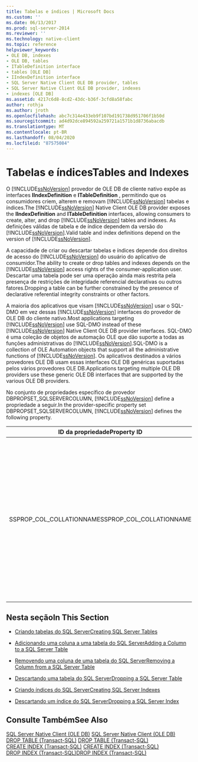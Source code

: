 ```yaml
---
title: Tabelas e índices | Microsoft Docs
ms.custom: ''
ms.date: 06/13/2017
ms.prod: sql-server-2014
ms.reviewer: ''
ms.technology: native-client
ms.topic: reference
helpviewer_keywords:
- OLE DB, indexes
- OLE DB, tables
- ITableDefinition interface
- tables [OLE DB]
- IIndexDefinition interface
- SQL Server Native Client OLE DB provider, tables
- SQL Server Native Client OLE DB provider, indexes
- indexes [OLE DB]
ms.assetid: 4217c6d8-8cd2-43dc-b36f-3cfd8a58fabc
author: rothja
ms.author: jroth
ms.openlocfilehash: abc7c314e433eb9f107bd191738d951706f1b50d
ms.sourcegitcommit: ad4d92dce894592a259721a1571b1d8736abacdb
ms.translationtype: MT
ms.contentlocale: pt-BR
ms.lasthandoff: 08/04/2020
ms.locfileid: "87575084"
---
```

# <a name="tables-and-indexes"></a><span data-ttu-id="6a6a1-102">Tabelas e índices</span><span class="sxs-lookup"><span data-stu-id="6a6a1-102">Tables and Indexes</span></span>
  <span data-ttu-id="6a6a1-103">O [!INCLUDE[ssNoVersion](../../includes/ssnoversion-md.md)] provedor de OLE DB de cliente nativo expõe as interfaces **IIndexDefinition** e **ITableDefinition** , permitindo que os consumidores criem, alterem e removam [!INCLUDE[ssNoVersion](../../includes/ssnoversion-md.md)] tabelas e índices.</span><span class="sxs-lookup"><span data-stu-id="6a6a1-103">The [!INCLUDE[ssNoVersion](../../includes/ssnoversion-md.md)] Native Client OLE DB provider exposes the **IIndexDefinition** and **ITableDefinition** interfaces, allowing consumers to create, alter, and drop [!INCLUDE[ssNoVersion](../../includes/ssnoversion-md.md)] tables and indexes.</span></span> <span data-ttu-id="6a6a1-104">As definições válidas de tabela e de índice dependem da versão do [!INCLUDE[ssNoVersion](../../includes/ssnoversion-md.md)].</span><span class="sxs-lookup"><span data-stu-id="6a6a1-104">Valid table and index definitions depend on the version of [!INCLUDE[ssNoVersion](../../includes/ssnoversion-md.md)].</span></span>  
  
 <span data-ttu-id="6a6a1-105">A capacidade de criar ou descartar tabelas e índices depende dos direitos de acesso do [!INCLUDE[ssNoVersion](../../includes/ssnoversion-md.md)] do usuário do aplicativo de consumidor.</span><span class="sxs-lookup"><span data-stu-id="6a6a1-105">The ability to create or drop tables and indexes depends on the [!INCLUDE[ssNoVersion](../../includes/ssnoversion-md.md)] access rights of the consumer-application user.</span></span> <span data-ttu-id="6a6a1-106">Descartar uma tabela pode ser uma operação ainda mais restrita pela presença de restrições de integridade referencial declarativas ou outros fatores.</span><span class="sxs-lookup"><span data-stu-id="6a6a1-106">Dropping a table can be further constrained by the presence of declarative referential integrity constraints or other factors.</span></span>  
  
 <span data-ttu-id="6a6a1-107">A maioria dos aplicativos que visam [!INCLUDE[ssNoVersion](../../includes/ssnoversion-md.md)] usar o SQL-DMO em vez dessas [!INCLUDE[ssNoVersion](../../includes/ssnoversion-md.md)] interfaces do provedor de OLE DB do cliente nativo.</span><span class="sxs-lookup"><span data-stu-id="6a6a1-107">Most applications targeting [!INCLUDE[ssNoVersion](../../includes/ssnoversion-md.md)] use SQL-DMO instead of these [!INCLUDE[ssNoVersion](../../includes/ssnoversion-md.md)] Native Client OLE DB provider interfaces.</span></span> <span data-ttu-id="6a6a1-108">SQL-DMO é uma coleção de objetos de automação OLE que dão suporte a todas as funções administrativas do [!INCLUDE[ssNoVersion](../../includes/ssnoversion-md.md)].</span><span class="sxs-lookup"><span data-stu-id="6a6a1-108">SQL-DMO is a collection of OLE Automation objects that support all the administrative functions of [!INCLUDE[ssNoVersion](../../includes/ssnoversion-md.md)].</span></span> <span data-ttu-id="6a6a1-109">Os aplicativos destinados a vários provedores OLE DB usam essas interfaces OLE DB genéricas suportadas pelos vários provedores OLE DB.</span><span class="sxs-lookup"><span data-stu-id="6a6a1-109">Applications targeting multiple OLE DB providers use these generic OLE DB interfaces that are supported by the various OLE DB providers.</span></span>  
  
 <span data-ttu-id="6a6a1-110">No conjunto de propriedades específico de provedor DBPROPSET_SQLSERVERCOLUMN, [!INCLUDE[ssNoVersion](../../includes/ssnoversion-md.md)] define a propriedade a seguir.</span><span class="sxs-lookup"><span data-stu-id="6a6a1-110">In the provider-specific property set DBPROPSET_SQLSERVERCOLUMN, [!INCLUDE[ssNoVersion](../../includes/ssnoversion-md.md)] defines the following property.</span></span>  
  
|<span data-ttu-id="6a6a1-111">ID da propriedade</span><span class="sxs-lookup"><span data-stu-id="6a6a1-111">Property ID</span></span>|<span data-ttu-id="6a6a1-112">Descrição</span><span class="sxs-lookup"><span data-stu-id="6a6a1-112">Description</span></span>|  
|-----------------|-----------------|  
|<span data-ttu-id="6a6a1-113">SSPROP_COL_COLLATIONNAME</span><span class="sxs-lookup"><span data-stu-id="6a6a1-113">SSPROP_COL_COLLATIONNAME</span></span>|<span data-ttu-id="6a6a1-114">Tipo: VT_BSTR</span><span class="sxs-lookup"><span data-stu-id="6a6a1-114">Type: VT_BSTR</span></span><br /><br /> <span data-ttu-id="6a6a1-115">Leitura/gravação: gravação</span><span class="sxs-lookup"><span data-stu-id="6a6a1-115">R/W: Write</span></span><br /><br /> <span data-ttu-id="6a6a1-116">Padrão: Null</span><span class="sxs-lookup"><span data-stu-id="6a6a1-116">Default: Null</span></span><br /><br /> <span data-ttu-id="6a6a1-117">Descrição: essa propriedade só é usada em **ITableDefinition**.</span><span class="sxs-lookup"><span data-stu-id="6a6a1-117">Description: This property is used only in **ITableDefinition**.</span></span> <span data-ttu-id="6a6a1-118">A cadeia de caracteres especificada nesta propriedade é usada ao criar uma instrução [CREATE TABLE](/sql/t-sql/statements/create-table-transact-sql)</span><span class="sxs-lookup"><span data-stu-id="6a6a1-118">The string specified in this property is used when creating a [CREATE TABLE](/sql/t-sql/statements/create-table-transact-sql)</span></span><br /><br /> <span data-ttu-id="6a6a1-119">.</span><span class="sxs-lookup"><span data-stu-id="6a6a1-119">statement.</span></span>|  
  
## <a name="in-this-section"></a><span data-ttu-id="6a6a1-120">Nesta seção</span><span class="sxs-lookup"><span data-stu-id="6a6a1-120">In This Section</span></span>  
  
-   [<span data-ttu-id="6a6a1-121">Criando tabelas do SQL Server</span><span class="sxs-lookup"><span data-stu-id="6a6a1-121">Creating SQL Server Tables</span></span>](../../relational-databases/native-client-ole-db-tables-indexes/creating-sql-server-tables.md)  
  
-   [<span data-ttu-id="6a6a1-122">Adicionando uma coluna a uma tabela do SQL Server</span><span class="sxs-lookup"><span data-stu-id="6a6a1-122">Adding a Column to a SQL Server Table</span></span>](../../relational-databases/native-client-ole-db-tables-indexes/adding-a-column-to-a-sql-server-table.md)  
  
-   [<span data-ttu-id="6a6a1-123">Removendo uma coluna de uma tabela do SQL Server</span><span class="sxs-lookup"><span data-stu-id="6a6a1-123">Removing a Column from a SQL Server Table</span></span>](../../relational-databases/native-client-ole-db-tables-indexes/removing-a-column-from-a-sql-server-table.md)  
  
-   [<span data-ttu-id="6a6a1-124">Descartando uma tabela do SQL Server</span><span class="sxs-lookup"><span data-stu-id="6a6a1-124">Dropping a SQL Server Table</span></span>](../../relational-databases/native-client-ole-db-tables-indexes/dropping-a-sql-server-table.md)  
  
-   [<span data-ttu-id="6a6a1-125">Criando índices do SQL Server</span><span class="sxs-lookup"><span data-stu-id="6a6a1-125">Creating SQL Server Indexes</span></span>](../../relational-databases/indexes/indexes.md)  
  
-   [<span data-ttu-id="6a6a1-126">Descartando um índice do SQL Server</span><span class="sxs-lookup"><span data-stu-id="6a6a1-126">Dropping a SQL Server Index</span></span>](../../relational-databases/native-client-ole-db-tables-indexes/dropping-a-sql-server-index.md)  
  
## <a name="see-also"></a><span data-ttu-id="6a6a1-127">Consulte Também</span><span class="sxs-lookup"><span data-stu-id="6a6a1-127">See Also</span></span>  
 <span data-ttu-id="6a6a1-128">[SQL Server Native Client &#40;OLE DB&#41;](../../relational-databases/native-client/ole-db/sql-server-native-client-ole-db.md) </span><span class="sxs-lookup"><span data-stu-id="6a6a1-128">[SQL Server Native Client &#40;OLE DB&#41;](../../relational-databases/native-client/ole-db/sql-server-native-client-ole-db.md) </span></span>  
 <span data-ttu-id="6a6a1-129">[DROP TABLE &#40;Transact-SQL&#41;](/sql/t-sql/statements/drop-table-transact-sql) </span><span class="sxs-lookup"><span data-stu-id="6a6a1-129">[DROP TABLE &#40;Transact-SQL&#41;](/sql/t-sql/statements/drop-table-transact-sql) </span></span>  
 <span data-ttu-id="6a6a1-130">[CREATE INDEX &#40;Transact-SQL&#41;](/sql/t-sql/statements/create-index-transact-sql) </span><span class="sxs-lookup"><span data-stu-id="6a6a1-130">[CREATE INDEX &#40;Transact-SQL&#41;](/sql/t-sql/statements/create-index-transact-sql) </span></span>  
 [<span data-ttu-id="6a6a1-131">DROP INDEX &#40;Transact-SQL&#41;</span><span class="sxs-lookup"><span data-stu-id="6a6a1-131">DROP INDEX &#40;Transact-SQL&#41;</span></span>](/sql/t-sql/statements/drop-index-transact-sql)  
  
  
